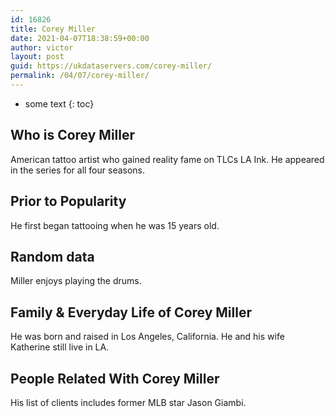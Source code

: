 ```yaml
---
id: 16826
title: Corey Miller
date: 2021-04-07T18:38:59+00:00
author: victor
layout: post
guid: https://ukdataservers.com/corey-miller/
permalink: /04/07/corey-miller/
---
```


* some text
{: toc}


## Who is Corey Miller



American tattoo artist who gained reality fame on TLCs LA Ink. He appeared in the series for all four seasons.

                
                
                
## Prior to Popularity



He first began tattooing when he was 15 years old.

                
                
                
## Random data



Miller enjoys playing the drums.

                
                
                
## Family & Everyday Life of Corey Miller



He was born and raised in Los Angeles, California. He and his wife Katherine still live in LA.

                
                
                
## People Related With Corey Miller



His list of clients includes former MLB star Jason Giambi.

                
              
            
          
          
          